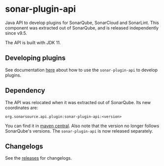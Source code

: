 # sonar-plugin-api
Java API to develop plugins for SonarQube, SonarCloud and SonarLint.
This component was extracted out of SonarQube, and is released independently since v9.5.

The API is built with JDK 11.

## Developing plugins
See documentation [here](https://docs.sonarqube.org/latest/extend/developing-plugin/) about how to use the `sonar-plugin-api` to develop plugins.

## Dependency
The API was relocated when it was extracted out of SonarQube. Its new coordinates are:
```
org.sonarsource.api.plugin:sonar-plugin-api:<version>
```
You can find it in [maven central](https://mvnrepository.com/artifact/org.sonarsource.api.plugin/sonar-plugin-api).
Also note that the version no longer follows SonarQube's versions. The `sonar-plugin-api` is now released separately.

## Changelogs
See the [releases](https://github.com/SonarSource/sonar-plugin-api/releases) for changelogs. 


